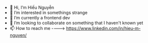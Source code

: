 - 👋 Hi, I’m Hiếu Nguyễn
- 👀 I’m interested in somethings strange
- 🌱 I’m currently a frontend dev
- 💞️ I’m looking to collaborate on something that I haven't known yet
- 📫 How to reach me ----> https://www.linkedin.com/in/hieu-m-nguyen/

<!---
nmhieu1896/nmhieu1896 is a ✨ special ✨ repository because its `README.md` (this file) appears on your GitHub profile.
You can click the Preview link to take a look at your changes.
--->
